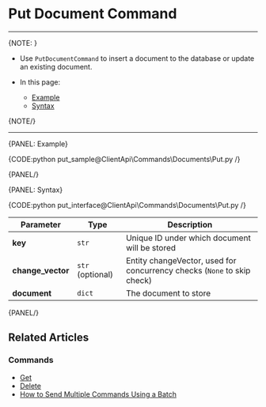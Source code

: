 # Put Document Command
---

{NOTE: }

* Use `PutDocumentCommand` to insert a document to the database or update an existing document.

* In this page:

   * [Example](../../../client-api/commands/documents/put#example)
   * [Syntax](../../../client-api/commands/documents/put#syntax)

{NOTE/}

---

{PANEL: Example}

{CODE:python put_sample@ClientApi\Commands\Documents\Put.py /}

{PANEL/}

{PANEL: Syntax}

{CODE:python put_interface@ClientApi\Commands\Documents\Put.py /}

| Parameter         | Type             | Description                                                             |
|-------------------|------------------|-------------------------------------------------------------------------|
| **key**           | `str`            | Unique ID under which document will be stored                           |
| **change_vector** | `str` (optional) | Entity changeVector, used for concurrency checks (`None` to skip check) |
| **document**      | `dict`           | The document to store                                                   |

{PANEL/}

## Related Articles

### Commands

- [Get](../../../client-api/commands/documents/get)
- [Delete](../../../client-api/commands/documents/delete)
- [How to Send Multiple Commands Using a Batch](../../../client-api/commands/batches/how-to-send-multiple-commands-using-a-batch)
